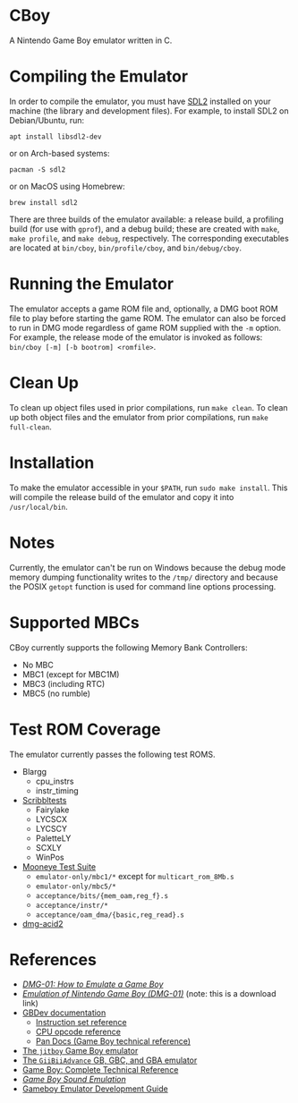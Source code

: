 # CBoy
A Nintendo Game Boy emulator written in C.

# Compiling the Emulator
In order to compile the emulator, you must have [SDL2](https://www.libsdl.org/)
installed on your machine (the library and development files).
For example, to install SDL2 on Debian/Ubuntu, run:

    apt install libsdl2-dev

or on Arch-based systems:

    pacman -S sdl2

or on MacOS using Homebrew:

    brew install sdl2

There are three builds of the emulator available: a release build,
a profiling build (for use with `gprof`), and a debug build; these
are created with `make`, `make profile`, and `make debug`,
respectively. The corresponding executables are located at `bin/cboy`,
`bin/profile/cboy`, and `bin/debug/cboy`.

# Running the Emulator
The emulator accepts a game ROM file and, optionally,
a DMG boot ROM file to play before starting the game ROM.
The emulator can also be forced to run in DMG mode regardless
of game ROM supplied with the `-m` option. For example, the
release mode of the emulator is invoked as follows:
`bin/cboy [-m] [-b bootrom] <romfile>`.

# Clean Up
To clean up object files used in prior compilations, run `make clean`.
To clean up both object files and the emulator from prior compilations,
run `make full-clean`.

# Installation
To make the emulator accessible in your `$PATH`, run `sudo make install`.
This will compile the release build of the emulator and copy it into
`/usr/local/bin`.

# Notes
Currently, the emulator can't be run on Windows because the debug mode
memory dumping functionality writes to the `/tmp/` directory and because
the POSIX `getopt` function is used for command line options processing.

# Supported MBCs
CBoy currently supports the following Memory Bank Controllers:
* No MBC
* MBC1 (except for MBC1M)
* MBC3 (including RTC)
* MBC5 (no rumble)

# Test ROM Coverage
The emulator currently passes the following test ROMS.
* Blargg
    * cpu_instrs
    * instr_timing
* [Scribbltests](https://github.com/Hacktix/scribbltests)
    * Fairylake
    * LYCSCX
    * LYCSCY
    * PaletteLY
    * SCXLY
    * WinPos
* [Mooneye Test Suite](https://github.com/Gekkio/mooneye-test-suite)
    * `emulator-only/mbc1/*` except for `multicart_rom_8Mb.s`
    * `emulator-only/mbc5/*`
    * `acceptance/bits/{mem_oam,reg_f}.s`
    * `acceptance/instr/*`
    * `acceptance/oam_dma/{basic,reg_read}.s`
* [dmg-acid2](https://github.com/mattcurrie/dmg-acid2)

# References
* [*DMG-01: How to Emulate a Game Boy*](https://rylev.github.io/DMG-01/public/book/)
* [*Emulation of Nintendo Game Boy (DMG-01)*](https://raw.githubusercontent.com/Baekalfen/PyBoy/master/PyBoy.pdf)
  (note: this is a download link)
* [GBDev documentation](https://github.com/gbdev/awesome-gbdev)
    * [Instruction set reference](https://gbdev.io/gb-opcodes/optables/)
    * [CPU opcode reference](https://rgbds.gbdev.io/docs/v0.4.2/gbz80.7)
    * [Pan Docs (Game Boy technical reference)](https://gbdev.io/pandocs/)
* [The `jitboy` Game Boy emulator](https://github.com/sysprog21/jitboy)
* [The `GiiBiiAdvance` GB, GBC, and GBA emulator](https://github.com/AntonioND/giibiiadvance)
* [Game Boy: Complete Technical Reference](https://gekkio.fi/files/gb-docs/gbctr.pdf)
* [*Game Boy Sound Emulation*](https://nightshade256.github.io/2021/03/27/gb-sound-emulation.html)
* [Gameboy Emulator Development Guide](https://github.com/Hacktix/GBEDG)
